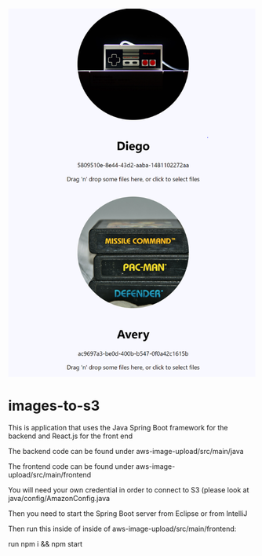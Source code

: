 ![](aws-image-upload/images/Capture.PNG)
# images-to-s3
This is application that uses the Java Spring Boot framework for the backend and React.js for the front end

The backend code can be found under aws-image-upload/src/main/java

The frontend code can be found under aws-image-upload/src/main/frontend


You will need your own credential in order to connect to S3 (please look at java/config/AmazonConfig.java

Then you need to start the Spring Boot server from Eclipse or from IntelliJ

Then run this inside of inside of aws-image-upload/src/main/frontend: 

run npm i && npm start 
